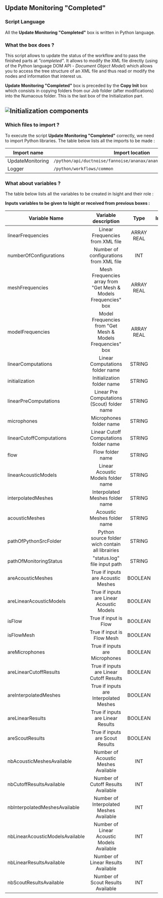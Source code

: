 ## Update Monitoring "Completed"
### Script Language

All the __Update Monitoring "Completed"__ box is written in Python language.
### What the box does ?

This script allows to update the status of the workflow and to pass the finished parts at *"completed"*.
It allows to modify the XML file directly (using of the Python language DOM API - *Document Object Model*) which allows you to access the tree structure of an XML file and thus read or modify the nodes and information that interest us.

__Update Monitoring "Completed"__ box is preceded by the __Copy Init__ box which consists in copying folders from our Job folder (after modifications) into the Numacous folder. This is the last box of the Initialization part.

![Initialization components](https://user-images.githubusercontent.com/45098441/72733988-401e8b00-3b99-11ea-9015-013f4ee6d3d6.jpeg)
----------------------------


### Which files to import ?

To execute the script __Update Monitoring "Completed"__ correctly, we need to import Python libraries.
The table below lists all the imports to be made :

| Import name | Import location |
| ------ | ------ |
| UpdateMonitoring | `/python/api/ductnoise/fannoise/ananax/ananax2d_canonical_intake` |
| Logger | `/python/workflows/common` |

### What about variables ?

The table below lists all the variables to be created in Isight and their role :

__Inputs variables to be given to Isight or received from previous boxes :__ 

| Variable Name | Variable description | Type | Input | Output |
| ------ | :------------: | :------: | :------: |  :------: |
| linearFrequencies | Linear Frequencies from XML file | ARRAY REAL | X | - |
| numberOfConfigurations | Number of configurations from XML file | INT | X | - |
| meshFrequencies | Mesh Frequencies array from "Get Mesh & Models Frequencies" box | ARRAY REAL | X | - |
| modelFrequencies | Model Frequencies from "Get Mesh & Models Frequencies" box | ARRAY REAL | X | - |
| linearComputations | Linear Computations folder name | STRING | X | - |
| initialization | Initialization folder name| STRING | X | - |
| linearPreComputations | Linear Pre Computations (Scout) folder name | STRING | X | - |
| microphones | Microphones folder name | STRING | X | - |
| linearCutoffComputations | Linear Cutoff Computations folder name | STRING | X | - |
| flow | Flow folder name | STRING | X | - |
| linearAcousticModels | Linear Acoustic Models folder name | STRING | X | - |
| interpolatedMeshes | Interpolated Meshes folder name | STRING | X | - |
| acousticMeshes | Acoustic Meshes folder name | STRING | X | - |
| pathOfPythonSrcFolder | Python source folder wich contain all librairies | STRING | X | - |
| pathOfMonitoringStatus | "status.log" file input path | STRING | X | - |
| areAcousticMeshes | True if inputs are Acoustic Meshes | BOOLEAN | X | - |
| areLinearAcousticModels | True if inputs are Linear Acoustic Models | BOOLEAN | X | - |
| isFlow | True if input is Flow | BOOLEAN | X | - |
| isFlowMesh | True if input is Flow Mesh | BOOLEAN | X | - |
| areMicrophones | True if inputs are Microphones | BOOLEAN | X | - |
| areLinearCutoffResults | True if inputs are Linear Cutoff Results | BOOLEAN | X | - |
| areInterpolatedMeshes | True if inputs are Interpolated Meshes | BOOLEAN | X | - |
| areLinearResults | True if inputs are Linear Results | BOOLEAN | X | - |
| areScoutResults | True if inputs are Scout Results | BOOLEAN | X | - |
| nbAcousticMeshesAvailable | Number of Acoustic Meshes Available | INT | X | - |
| nbCutoffResultsAvailable | Number of Cutoff Results Available | INT | X | - |
| nbInterpolatedMeshesAvailable | Number of Interpolated Meshes Available | INT | X | - |
| nbLinearAcousticModelsAvailable | Number of Linear Acoustic Models Available | INT | X | - |
| nbLinearResultsAvailable | Number of Linear Results Available | INT | X | - |
| nbScoutResultsAvailable | Number of Scout Results Available | INT | X | - |
